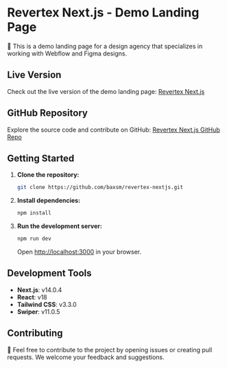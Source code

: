 # Revertex Next.js - Demo Landing Page

🚀 This is a demo landing page for a design agency that specializes in working with Webflow and Figma designs.

## Live Version

Check out the live version of the demo landing page: [Revertex Next.js](https://revertex-nextjs.vercel.app/)

## GitHub Repository

Explore the source code and contribute on GitHub: [Revertex Next.js GitHub Repo](https://github.com/baxsm/revertex-nextjs)

## Getting Started

1. **Clone the repository:**

   ```bash
   git clone https://github.com/baxsm/revertex-nextjs.git
   ```

2. **Install dependencies:**

   ```bash
   npm install
   ```

3. **Run the development server:**

   ```bash
   npm run dev
   ```

   Open [http://localhost:3000](http://localhost:3000) in your browser.

## Development Tools

- **Next.js**: v14.0.4
- **React**: v18
- **Tailwind CSS**: v3.3.0
- **Swiper**: v11.0.5

## Contributing

🤝 Feel free to contribute to the project by opening issues or creating pull requests. We welcome your feedback and suggestions.
